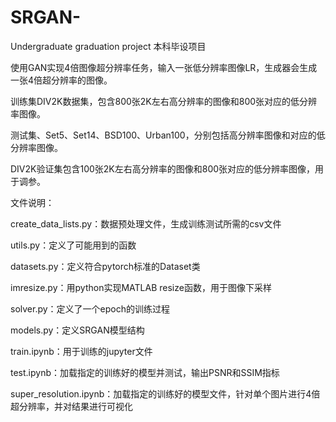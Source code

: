 # SRGAN-
Undergraduate graduation project 本科毕设项目

使用GAN实现4倍图像超分辨率任务，输入一张低分辨率图像LR，生成器会生成一张4倍超分辨率的图像。

训练集DIV2K数据集，包含800张2K左右高分辨率的图像和800张对应的低分辨率图像。

测试集、Set5、Set14、BSD100、Urban100，分别包括高分辨率图像和对应的低分辨率图像。

DIV2K验证集包含100张2K左右高分辨率的图像和800张对应的低分辨率图像，用于调参。

文件说明：

create_data_lists.py：数据预处理文件，生成训练测试所需的csv文件

utils.py：定义了可能用到的函数

datasets.py：定义符合pytorch标准的Dataset类

imresize.py：用python实现MATLAB resize函数，用于图像下采样

solver.py：定义了一个epoch的训练过程

models.py：定义SRGAN模型结构

train.ipynb：用于训练的jupyter文件

test.ipynb：加载指定的训练好的模型并测试，输出PSNR和SSIM指标

super_resolution.ipynb：加载指定的训练好的模型文件，针对单个图片进行4倍超分辨率，并对结果进行可视化
